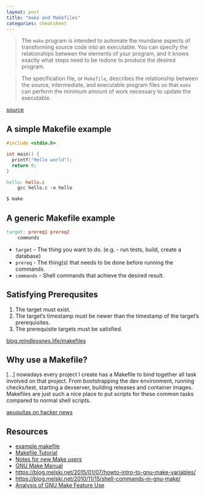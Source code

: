```yaml
---
layout: post
title: "make and Makefiles"
categories: cheatsheet
---
```


> The `make` program is intended to automate the mundane aspects of transforming
> source code into an executable. You can specify the relationships between the
> elements of your program, and it knows exactly what steps need to be redone to
> produce the desired program.

> The specification file, or `Makefile`, describes the relationship between the
> source, intermediate, and executable program files so that `make` can perform
> the minimum amount of work necessary to update the executable.

[source](https://www.oreilly.com/openbook/make3/book/index.csp)


## A simple Makefile example

```c
#include <stdio.h>

int main() {
  printf("Hello world");
  return 0;
}
```

```Makefile
hello: hello.c
    gcc hello.c -o hello
```

```bash
$ make
```

## A generic Makefile example

```Makefile
target: prereq1 prereq2
    commands
```

- `target` - The thing you want to do. (e.g. - run tests, build, create a database)
- `prereq` - The thing(s) that needs to be done before running the commands.
- `commands` - Shell commands that achieve the desired result.

## Satisfying Prerequsites

>
1. The target must exist.
2. The target’s timestamp must be newer than the timestamp of the target’s prerequisites.
3. The prerequisite targets must be satisfied.

[blog.mindlessnes.life/makefiles](https://web.archive.org/web/20191123215706/https://blog.mindlessness.life/makefile/2019/11/17/the-language-agnostic-all-purpose-incredible-makefile.html)

## Why use a Makefile?

>
[...] nowadays every project I create has a Makefile to bind together all task
involved on that project. From bootstrapping the dev environment,
running checks/test, starting a devserver, building releases and container
images. Makefiles are just such a nice place to put scripts for these common
tasks compared to normal shell scripts.

[aeuquitas on hacker news](https://news.ycombinator.com/item?id=19900955)

## Resources

* [example makefile](https://gitlab.com/internet-cleanup-foundation/web-security-map/blob/master/Makefile)
* [Makefile Tutorial](https://makefiletutorial.com/)
* [Notes for new Make users](https://web.archive.org/web/20191123215356/http://gromnitsky.users.sourceforge.net/articles/notes-for-new-make-users/)
* [GNU Make Manual](https://www.gnu.org/software/make/manual/)
* <https://blog.melski.net/2015/01/07/howto-intro-to-gnu-make-variables/>
* <https://blog.melski.net/2010/11/15/shell-commands-in-gnu-make/>
* [Analysis of GNU Make Feature Use](/assets/docs/MCAA_ICPC15_Makefiles.pdf)
